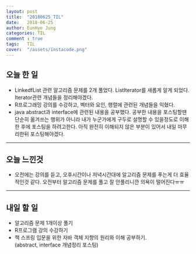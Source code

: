 ```yaml
---
layout: post
title:  "20180625_TIL"
date:   2018-06-25
author: EunHye Jung
categories: TIL
comment : true
tags:	TIL
cover:  "/assets/instacode.png"
---
```

   
   

 
 
## 오늘 한 일
  * LinkedfList 관련 알고리즘 문제를 2개 풀었다. ListIterator를 새롭게 알게 되었다. Iterator관련 개념들을 정리해야겠다.
  * R프로그래밍 강의를 수강하고, 벡터와 요인, 행렬에 관련된 개념들을 익혔다. 
  * java abstract과 interface에 관련된 내용을 공부했다. 공부한 내용을 포스팅할땐 단순히 옮겨쓰는 행위가 아니라 내가 누군가에게 구두로 설명할 수 있을정도로 이해한 후에 포스팅을 하려고한다. 아직 완전히 이해되지 않은 부분이 있어서 내일 마무리한뒤 포스팅해야겠다.

   
- - -
   
    
## 오늘 느낀것
  * 오전에는 강의를 듣고, 오후시간이나 저녁시간대에 알고리즘 문제를 푸는게 더 효율적인것 같다. 오전부터 알고리즘 문제를 풀고 잘 안풀리니깐 의욕이 떨어진다ㅠㅠ
	
- - -

## 내일 할 일
* 알고리즘 문제 1개이상 풀기   
* R프로그램 강의 수강하기   
* 책 스프링 입문을 위한 자바 객체 지향의 원리와 이해 공부하기.	
   (abstract, interface 개념정리 포스팅)	
  
